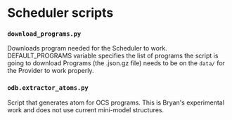 # Scheduler scripts

### `download_programs.py`
Downloads program needed for the Scheduler to work. 
DEFAULT_PROGRAMS variable specifies the list of programs the script is going to download
Programs (the .json.gz file) needs to be on the `data/` for the Provider to work properly.

### `odb.extractor_atoms.py`
Script that generates atom for OCS programs. This is Bryan's experimental work and does not use current
mini-model structures. 